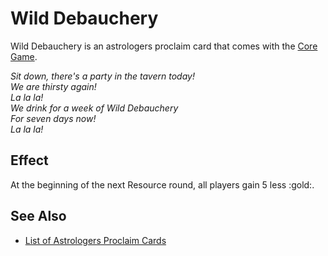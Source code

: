 # Wild Debauchery

Wild Debauchery is an astrologers proclaim card that comes with the [Core Game](../content.md).

*Sit down, there's a party in the tavern today!<br>We are thirsty again!<br>La la la!<br>We drink for a week of Wild Debauchery<br>For seven days now!<br>La la la!*


## Effect

At the beginning of the next Resource round, all players gain 5 less :gold:.


## See Also

- [List of Astrologers Proclaim Cards](index.md)
